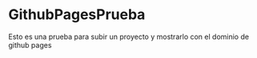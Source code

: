 # GithubPagesPrueba
Esto es una prueba para subir un proyecto y mostrarlo con el dominio de github pages

